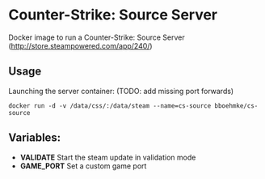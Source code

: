 # Counter-Strike: Source Server

Docker image to run a Counter-Strike: Source Server (http://store.steampowered.com/app/240/)

## Usage
Launching the server container: (TODO: add missing port forwards)
```
docker run -d -v /data/css/:/data/steam --name=cs-source bboehmke/cs-source
```

## Variables:
- __VALIDATE__ Start the steam update in validation mode
- __GAME_PORT__ Set a custom game port
